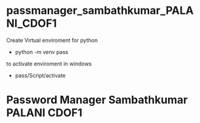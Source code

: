 # passmanager_sambathkumar_PALANI_CDOF1

Create Virtual enviroment for python 
- python -m venv pass

to activate enviroment in windows
- pass/Script/activate  

# Password Manager Sambathkumar PALANI CDOF1
